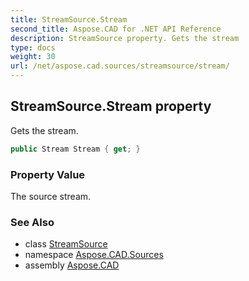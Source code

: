 ```yaml
---
title: StreamSource.Stream
second_title: Aspose.CAD for .NET API Reference
description: StreamSource property. Gets the stream
type: docs
weight: 30
url: /net/aspose.cad.sources/streamsource/stream/
---
```

## StreamSource.Stream property

Gets the stream.

```csharp
public Stream Stream { get; }
```

### Property Value

The source stream.

### See Also

* class [StreamSource](../)
* namespace [Aspose.CAD.Sources](../../streamsource/)
* assembly [Aspose.CAD](../../../)


